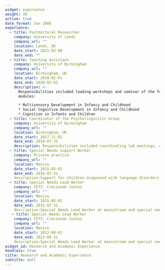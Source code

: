 ```yaml
---
widget: experience
weight: 30
active: true
date_format: Jan 2006
experience:
  - title: Postdoctoral Researcher
    company: University of Leeds
    company_url: ""
    location: Leeds, UK
    date_start: 2021-03-08
    date_end: ""
  - title: Teaching Assistant
    company: University of Birmingham
    company_url: ""
    location: Birmingham, UK
    date_start: 2018-02-01
    date_end: 2020-02-01
    description: >-
      Responsibilities included leading workshops and seminar of the following
      modules:

      * Multisensory Development in Infancy and Childhood
      * Social Cognitive Development in Infancy and Childhood
      * Cognition in Infants and Children
  - title: Coordinator of the Psycholinguistic Group
    company: University of Birmingham
    company_url: ""
    location: Birmingham, UK
    date_start: 2017-11-01
    date_end: 2019-07-31
    description: Responsibilities included coordinating lab meetings, organising presentations of research conducted by staff and students, and organising discussion sessions.
  - title: Special Needs Support Worker
    company: Private practice
    company_url: ""
    location: Mexico
    date_start: 2015-03-01
    date_end: 2016-07-31
    description:Support for children diagnosed with language disorders, learning disabilities and developmental disorders.
  - title: Special Needs Lead Worker
    company: CETI: Creciendo Juntos
    company_url: ""
    location: Mexico
    date_start: 2015-05-01
    date_end: 2015-07-31
    description:Special Needs Lead Worker at mainstream and special needs schools supporting children diagnosed with ASD to develop academic, social and communication skills that could help them be more independent.
   - title: Special Needs Lead Worker
    company: CETI: Creciendo Juntos
    company_url: ""
    location: Mexico
    date_start: 2012-08-01
    date_end: 2013-06-31
    description:Special Needs Lead Worker at mainstream and special needs schools supporting children diagnosed with ASD to develop academic, social and communication skills that could help them be more independent.
widget_id: Research and Academic Experience
headless: true
title: Research and Academic Experience
subtitle: null
---
```


